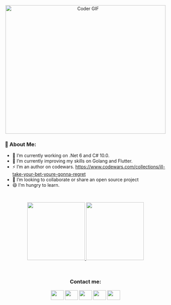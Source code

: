 
<p align="center">
  <img src="https://media.giphy.com/media/SWoSkN6DxTszqIKEqv/giphy.gif" alt="Coder GIF" width="500" height="400">
</p>

### 🤵 About Me:
- 🔭 I’m currently working on .Net 6 and C# 10.0.
- 🌱 I’m currently improving my skills on Golang and Flutter.
- ⚡ I’m an author on codewars. https://www.codewars.com/collections/ill-take-your-bet-youre-gonna-regret
- 👯 I’m looking to collaborate or share an open source project
- 😄 I’m hungry to learn.

<br>

<p align="center">
<a href="https://github.com/AVS1508" >
  <img height="180em" src="https://github-readme-stats.vercel.app/api?username=frkn2076&count_private=true&show_icons=true&theme=radical" />
  <img height="180em" src="https://github-readme-stats-eight-theta.vercel.app/api/top-langs/?username=frkn2076&langs_count=8&theme=radical&layout=compact&hide=html,css,MQL4" />
</a>
</p>

<br>

<h3 align="center">Contact me:</h3>
<p align="center">
<a href="https://www.linkedin.com/in/-furkan/" target="blank"><img align="center" src="https://cdn.jsdelivr.net/npm/simple-icons@3.0.1/icons/linkedin.svg" height="30" width="40" /></a>
<a href="https://www.instagram.com/frkn2076/" target="blank"><img align="center" src="https://cdn.jsdelivr.net/npm/simple-icons@3.0.1/icons/instagram.svg" height="30" width="40" /></a>
<a href="https://medium.com/@ozturkfurkan1994" target="blank"><img align="center" src="https://cdn.jsdelivr.net/npm/simple-icons@3.0.1/icons/medium.svg"  height="30" width="40" /></a>
<a href="https://stackoverflow.com/users/11884135/furkan-%c3%96zt%c3%bcrk" target="blank"><img align="center" src="https://cdn.jsdelivr.net/npm/simple-icons@3.0.1/icons/stackoverflow.svg" height="30" width="40" /></a>
<a href="https://www.codewars.com/users/frkn2076" target="blank"><img align="center" src="https://cdn.jsdelivr.net/npm/simple-icons@3.0.1/icons/codewars.svg" height="30" width="40" /></a>
</p>
